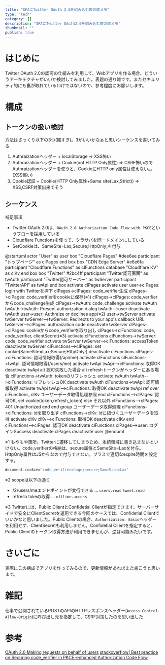 ```yaml
---
title: "SPAにTwitter OAuth 2.0を組み込む際の雑メモ"
type: "tech"
category: []
description: "SPAにTwitter OAuth2.0を組み込む際の雑メモ"
thumbnail: ""
publish: true
---
```


# はじめに
Twitter OAuth 2.0の認可の仕組みを利用して、Webアプリを作る場合、どういうアーキテクチャがいいか検討してみました。表題の通り雑です。またセキュリティ的にも裏が取れているわけではないので、参考程度にお願いします。

# 構成


## トークンの扱い検討
方法はざっくり以下の3つ(雑すぎ)。3がいいかなぁと思いシーケンスを書いてみる

1. Authraizationヘッダー + localStorage
  => XSS怖い
2. Authraizationヘッダー + Cookie(not HTTP Only属性)
  => CSRF怖いのでAuthraizationヘッダーを使うと、CookieにHTTP only属性は使えない。。(XSS怖い)
3. Cookie認証 + Cookie(HTTP Only属性+Same site(Lax,Strict))
  => XSS,CSRF対策出来てそう

## シーケンス

補足事項
* Twitter OAuth 2.0は、`OAuth 2.0 Authorization Code Flow with PKCE`というフローを採用している
* Cloudflare Functionsを使って、クラサバを同一ドメインにしている
* SetCookieは、SameSite=Lax;Secure;HttpOnly;を付与

@startuml
actor "User" as user
box "Cloudflare Pages" #dee6ee
  participant "トップページ" as clPages
end box
box "CDN Edge Server" #e6e6fa
  participant "Cloudflare Functions" as clFunctions
  database "Cloudflare KV" as clKv
end box
box "Twitter" #2bc4ff
  participant "Twitter認可画面" as twAuth
  participant "Twitter認可サーバー" as twServer
  participant "TwitterAPI" as twApi
end box
activate clPages
activate user
user->clPages: login with Twitterを押下
clPages->clPages: code_verifier生成
clPages->clPages: code_verifierをcookieに保存(※1)
clPages->clPages: code_verifierからcode_challenge生成
clPages->twAuth: code_challenge
activate twAuth
twAuth->twAuth: Present authorization dialog
twAuth-->user
deactivate twAuth
user->user: Authraize or declines app(※2)
user->twServer
activate twServer
twServer-->twServer: Redirects to your app's callback URL
twServer-->clPages: authraization code
deactivate twServer
clPages->clPages: cookieからcode_verifierを取り出し
clPages->clFunctions: code, code_verifier, clientSecret(※3)
activate clFunctions
clFunctions->twServer: code, code_verifier
activate twServer
twServer-->clFunctions: accessToken
deactivate twServer
clFunctions-->clPages: set cookie(SameSite=Lax;Secure;HttpOnly;)
deactivate clFunctions
clPages->clFunctions: 認可情報取得(/api/me)
activate clFunctions
clFunctions->twApi: 認可情報取得(/users/me)
activate twApi
twApi-->clFunctions: 取得OK
deactivate twApi
alt 認可失敗した場合
  alt refreshトークンがヘッダーにある場合
    clFunctions->twAuth: tokenのリフレッシュ
    activate twAuth
    twAuth-->clFunctions: リフレッシュOK
    deactivate twAuth
    clFunctions->twApi: 認可情報取得
    activate twApi
    twApi-->clFunctions: 取得OK
    deactivate twApi
    ref over clFunctions, clKv
      ユーザーデータ取得処理参照
    end
    clFunctions-->clPages: 認可OK, set cookie(token,refresh_token)
  else それ以外
    clFunctions-->clPages: 401 Unauthorized
  end
end
group ユーザーデータ取得処理
  clFunctions->clFunctions: idを取り出す
  clFunctions->clKv: idに紐づくユーザーデータを取得
  activate clKv
  clKv-->clFunctions: 取得OK
  deactivate clKv
end
clFunctions-->clPages: 認可OK
deactivate clFunctions
clPages-->user: ログインSuccess
deactivate clPages
deactivate user
@enduml


※1
もやもや箇所。Twitterに遷移してしまうため、永続領域に書き込まないといけない。code_verifierの格納は、secure属性とSameSite=Laxを付与。HttpOnly属性はJSからなので付与できない。プラスで適切なexpire時間を設定する。
```bash
document.cookie="code_verifier=hoge;secure;SameSite=Lax"
```

※2
scopeは以下の通り
* /2/users/meエンドポイントが実行できる ... `users.read` `tweet.read`
* refresh tokeの取得 ... `offline.access`

※3
Twitterには、Public ClientとConfidetial Clientが指定できます。サーバーサイドで安全にClientSecretを運用できる今回のケースでは、Confidetial Clientでいいかなと思いました。Public Clientの場合、`Authorization: Basic`ヘッダーを利用せず、ClientSecretも利用しません。Confidetial Clientを指定すると、Public Clientのトークン取得方法が利用できませんが、逆は可能みたいです。

# さいごに
実際にこの構成でアプリを作ってみるので、更新情報があればまた書こうと思います。

# 雑記
仕事で公開されているPOSTのAPIのHTTPレスポンスヘッダー(`Access-Control-Allow-Origin`)に呼び出し元を指定して、CSRF対策したのを思い出した

# 参考

[OAuth 2.0 Making requests on behalf of users](https://developer.twitter.com/en/docs/authentication/oauth-2-0/authorization-code)
[stackoverflow| Best practice on Securing code_verifier in PKCE-enhanced Authorization Code Flow](https://stackoverflow.com/questions/67517436/best-practice-on-securing-code-verifier-in-pkce-enhanced-authorization-code-flow)

